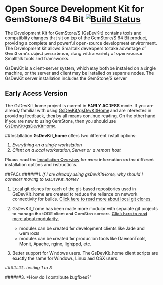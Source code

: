 # Open Source Development Kit for GemStone/S 64 Bit [![Build Status](https://travis-ci.org/GsDevKit/GsDevKit_home.svg?branch=master)](https://travis-ci.org/GsDevKit/GsDevKit_home)

The Development Kit for GemStone/S (GsDevKit) contains tools and compatiblity changes that sit on top of the GemStone/S 64 Bit product, providing a complete and powerful open-source development environment. The Development kit allows Smalltalk developers to take advantage of GemStone's object persistence, along with a variety of open-source Smalltalk tools and frameworks.

GsDevKit is a client-server system, which may both be installed on a single machine, or the server and client may be installed on separate nodes. The GsDevKit server installation includes the GemStone/S server.

## Early Acess Version
The GsDevKit_home project is current in **EARLY ACDESS** mode. If you are already familiar with using [GsDevKit/gsDevKitHome][1] and are interested in providing feedback, then by all means continue reading. On the other hand if you are new to using GemStone, then you should use [GsDevKit/gsDevKitHome][1].

##Installation
**GsDevKit_home** offers two different install options:  

1. *Everything on a single workstation*
2. *Client on a local workstation, Server on a remote host*

Please read the [Installation Overview][2] for more information on the different installation options and instructions.

##FAQs
######1. *If I am already using gsDevKitHome, why should I consider moving to GsDevKit_home?*

1. Local git clones for each of the git-based repositories used in GsDevKit_home are created to reduce the reliance on network connectivity for builds. [Click here to read more about local git clones.][4]

2. GsDevKit_home has been made more modular with separate git projects to manage the tODE client and GemSton servers. [Click here to read more about modularity.][3] 

   - modules can be created for development clients like Jade and GemTools
   - modules can be created for production tools like DaemonTools, Monit, Apache, nginx, lightppd, etc.

3. Better support for Windows users. The GsDevKit_home client scripts are exactly the same for Windows, Linux and OSX users.

######2. *testing 1 to 3*

######3. *How do I contribute bugfixes?"


[1]: https://github.com/GsDevKit/gsDevKitHome#open-source-development-kit-for-gemstones-64-bit-
[2]: docs/installation#installation-overview
[3]: docs/FAQs/moreModular.md
[4]: docs/FAQs/localGitClones.md
